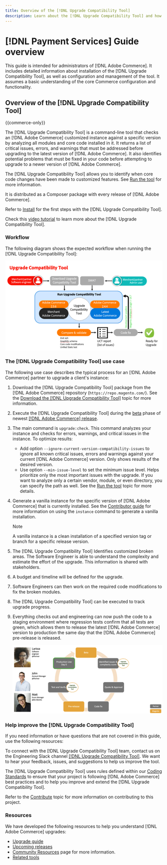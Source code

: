 ```yaml
---
title: Overview of the [!DNL Upgrade Compatibility Tool]
description: Learn about the [!DNL Upgrade Compatibility Tool] and how it can help you with your [!DNL Adobe Commerce] project.
---
```


# [!DNL Payment Services] Guide overview

This guide is intended for administrators of [!DNL Adobe Commerce]. It includes detailed information about installation of the [!DNL Upgrade Compatibility Tool], as well as configuration and management of the tool. It assumes a basic understanding of the core Commerce configuration and functionality.

## Overview of the [!DNL Upgrade Compatibility Tool]

{{commerce-only}}

The [!DNL Upgrade Compatibility Tool] is a command-line tool that checks an [!DNL Adobe Commerce] customized instance against a specific version by analyzing all modules and core code installed in it. It returns a list of critical issues, errors, and warnings that must be addressed before upgrading to the latest version of [!DNL Adobe Commerce]. It also identifies potential problems that must be fixed in your code before attempting to upgrade to a newer version of [!DNL Adobe Commerce].

The [!DNL Upgrade Compatibility Tool] allows you to identify when core code changes have been made to customized features. See [Run the tool](../upgrade-compatibility-tool/run.md) for more information.

It is distributed as a Composer package with every release of [!DNL Adobe Commerce].

Refer to [Install](../upgrade-compatibility-tool/install.md) for the first steps with the [!DNL Upgrade Compatibility Tool].

Check this [video tutorial](https://experienceleague.adobe.com/docs/commerce-learn/tutorials/upgrade/upgrade-compatibility-tool-overview.html?lang=en) to learn more about the [!DNL Upgrade Compatibility Tool].

### Workflow

The following diagram shows the expected workflow when running the [!DNL Upgrade Compatibility Tool]:

![[!DNL Upgrade Compatibility Tool] Diagram](../../assets/upgrade-guide/uct-diagram-v4.png)

### The [!DNL Upgrade Compatibility Tool] use case

The following use case describes the typical process for an [!DNL Adobe Commerce] partner to upgrade a client's instance:

1. Download the [!DNL Upgrade Compatibility Tool] package from the [!DNL Adobe Commerce] repository (`https://repo.magento.com/`). See the [Download the [!DNL Upgrade Compatibility Tool]](../upgrade-compatibility-tool/install.md#download-the-upgrade-compatibility-tool) topic for more information.
1. Execute the [!DNL Upgrade Compatibility Tool] during the [beta](https://devdocs.magento.com/release/beta-program.html) phase of newest [[!DNL Adobe Commerce] release](https://devdocs.magento.com/release/). 
1. The main command is `upgrade:check`. This command analyzes your instance and checks for errors, warnings, and critical issues in the instance. To optimize results:

   - Add option `--ignore-current-version-compatibility-issues` to ignore all known critical issues, errors and warnings against your current [!DNL Adobe Commerce] version. Only shows results of the desired version.
   - Use option `--min-issue-level` to set the minimum issue level. Helps prioritize only the most important issues with the upgrade. If you want to analyze only a certain vendor, module, or even directory, you can specify the path as well. See the [Run the tool](https://experienceleague.adobe.com/docs/commerce-operations/upgrade-guide/upgrade-compatibility-tool/run.html?lang=en) topic for more details.

1. Generate a vanilla instance for the specific version of [!DNL Adobe Commerce] that is currently installed. See the [Contributor guide](https://devdocs.magento.com/contributor-guide/contributing.html#vanilla-pr) for more information on using the `instance` command to generate a vanilla installation.

   >[!NOTE]
   >
   >A vanilla instance is a clean installation of a specified version tag or branch for a specific release version.

1. The [!DNL Upgrade Compatibility Tool] Identifies customized broken areas. The Software Engineer is able to understand the complexity and estimate the effort of the upgrade. This information is shared with stakeholders.
1. A budget and timeline will be defined for the upgrade.
1. Software Engineers can then work on the required code modifications to fix the broken modules.
1. The [!DNL Upgrade Compatibility Tool] can be executed to track upgrade progress.
1. Everything checks out and engineering can now push the code to a staging environment where regression tests confirm that all tests are green, which allows them to release the latest [!DNL Adobe Commerce] version to production the same day that the [!DNL Adobe Commerce] pre-release is released.

   ![[!DNL Upgrade Compatibility Tool] audience](../../assets/upgrade-guide/audience-uct-v3.png)

### Help improve the [!DNL Upgrade Compatibility Tool]

If you need information or have questions that are not covered in this guide, use the following resources:

To connect with the [!DNL Upgrade Compatibility Tool] team, contact us on the Engineering Slack channel [[!DNL Upgrade Compatibility Tool]](https://magentocommeng.slack.com/archives/C019Y143U9F). We want to hear your feedback, issues, and suggestions to help us improve the tool.

The [!DNL Upgrade Compatibility Tool] uses rules defined within our [Coding Standards](https://devdocs.magento.com/guides/v2.4/coding-standards/bk-coding-standards.html) to ensure that your project is following [!DNL Adobe Commerce] best practices and to help you improve and extend the [!DNL Upgrade Compatibility Tool].

Refer to the [Contribute](https://devdocs.magento.com/guides/v2.4/coding-standards/contributing.html)  topic for more information on contributing to this project.

### Resources

We have developed the following resources to help you understand [!DNL Adobe Commerce] upgrades:

- [Upgrade guide](https://experienceleague.adobe.com/docs/commerce-operations/upgrade-guide/overview.html)
- [Upcoming releases](https://devdocs.magento.com/release/)
- [Community Resources](https://devdocs.magento.com/community/resources/resources.html) page for more information.
- [Related tools](https://experienceleague.adobe.com/docs/commerce-operations/upgrade-guide/overview.html)
